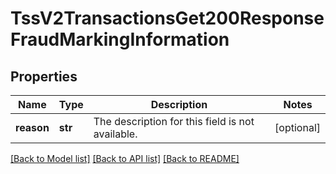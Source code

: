 # TssV2TransactionsGet200ResponseFraudMarkingInformation

## Properties
Name | Type | Description | Notes
------------ | ------------- | ------------- | -------------
**reason** | **str** | The description for this field is not available. | [optional] 

[[Back to Model list]](../README.md#documentation-for-models) [[Back to API list]](../README.md#documentation-for-api-endpoints) [[Back to README]](../README.md)


